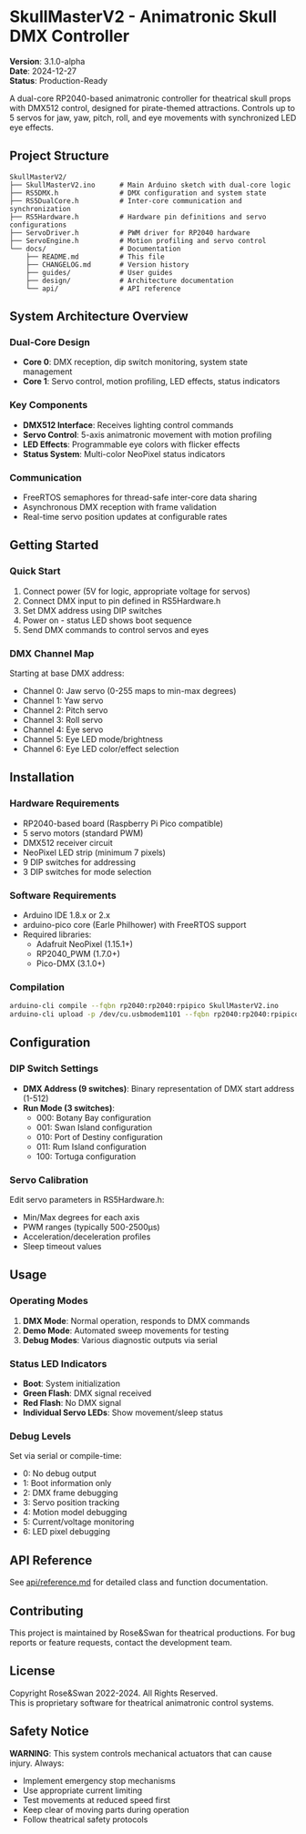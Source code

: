 # SkullMasterV2 - Animatronic Skull DMX Controller

**Version**: 3.1.0-alpha  
**Date**: 2024-12-27  
**Status**: Production-Ready

A dual-core RP2040-based animatronic controller for theatrical skull props with DMX512 control, designed for pirate-themed attractions. Controls up to 5 servos for jaw, yaw, pitch, roll, and eye movements with synchronized LED eye effects.

## Project Structure

```
SkullMasterV2/
├── SkullMasterV2.ino      # Main Arduino sketch with dual-core logic
├── RS5DMX.h               # DMX configuration and system state
├── RS5DualCore.h          # Inter-core communication and synchronization
├── RS5Hardware.h          # Hardware pin definitions and servo configurations
├── ServoDriver.h          # PWM driver for RP2040 hardware
├── ServoEngine.h          # Motion profiling and servo control
└── docs/                  # Documentation
    ├── README.md          # This file
    ├── CHANGELOG.md       # Version history
    ├── guides/            # User guides
    ├── design/            # Architecture documentation
    └── api/               # API reference
```

## System Architecture Overview

### Dual-Core Design
- **Core 0**: DMX reception, dip switch monitoring, system state management
- **Core 1**: Servo control, motion profiling, LED effects, status indicators

### Key Components
- **DMX512 Interface**: Receives lighting control commands
- **Servo Control**: 5-axis animatronic movement with motion profiling
- **LED Effects**: Programmable eye colors with flicker effects
- **Status System**: Multi-color NeoPixel status indicators

### Communication
- FreeRTOS semaphores for thread-safe inter-core data sharing
- Asynchronous DMX reception with frame validation
- Real-time servo position updates at configurable rates

## Getting Started

### Quick Start
1. Connect power (5V for logic, appropriate voltage for servos)
2. Connect DMX input to pin defined in RS5Hardware.h
3. Set DMX address using DIP switches
4. Power on - status LED shows boot sequence
5. Send DMX commands to control servos and eyes

### DMX Channel Map
Starting at base DMX address:
- Channel 0: Jaw servo (0-255 maps to min-max degrees)
- Channel 1: Yaw servo
- Channel 2: Pitch servo
- Channel 3: Roll servo
- Channel 4: Eye servo
- Channel 5: Eye LED mode/brightness
- Channel 6: Eye LED color/effect selection

## Installation

### Hardware Requirements
- RP2040-based board (Raspberry Pi Pico compatible)
- 5 servo motors (standard PWM)
- DMX512 receiver circuit
- NeoPixel LED strip (minimum 7 pixels)
- 9 DIP switches for addressing
- 3 DIP switches for mode selection

### Software Requirements
- Arduino IDE 1.8.x or 2.x
- arduino-pico core (Earle Philhower) with FreeRTOS support
- Required libraries:
  - Adafruit NeoPixel (1.15.1+)
  - RP2040_PWM (1.7.0+)
  - Pico-DMX (3.1.0+)

### Compilation
```bash
arduino-cli compile --fqbn rp2040:rp2040:rpipico SkullMasterV2.ino
arduino-cli upload -p /dev/cu.usbmodem1101 --fqbn rp2040:rp2040:rpipico SkullMasterV2.ino
```

## Configuration

### DIP Switch Settings
- **DMX Address (9 switches)**: Binary representation of DMX start address (1-512)
- **Run Mode (3 switches)**:
  - 000: Botany Bay configuration
  - 001: Swan Island configuration
  - 010: Port of Destiny configuration
  - 011: Rum Island configuration
  - 100: Tortuga configuration

### Servo Calibration
Edit servo parameters in RS5Hardware.h:
- Min/Max degrees for each axis
- PWM ranges (typically 500-2500μs)
- Acceleration/deceleration profiles
- Sleep timeout values

## Usage

### Operating Modes
1. **DMX Mode**: Normal operation, responds to DMX commands
2. **Demo Mode**: Automated sweep movements for testing
3. **Debug Modes**: Various diagnostic outputs via serial

### Status LED Indicators
- **Boot**: System initialization
- **Green Flash**: DMX signal received
- **Red Flash**: No DMX signal
- **Individual Servo LEDs**: Show movement/sleep status

### Debug Levels
Set via serial or compile-time:
- 0: No debug output
- 1: Boot information only
- 2: DMX frame debugging
- 3: Servo position tracking
- 4: Motion model debugging
- 5: Current/voltage monitoring
- 6: LED pixel debugging

## API Reference

See [api/reference.md](api/reference.md) for detailed class and function documentation.

## Contributing

This project is maintained by Rose&Swan for theatrical productions. For bug reports or feature requests, contact the development team.

## License

Copyright Rose&Swan 2022-2024. All Rights Reserved.  
This is proprietary software for theatrical animatronic control systems.

## Safety Notice

**WARNING**: This system controls mechanical actuators that can cause injury. Always:
- Implement emergency stop mechanisms
- Use appropriate current limiting
- Test movements at reduced speed first
- Keep clear of moving parts during operation
- Follow theatrical safety protocols